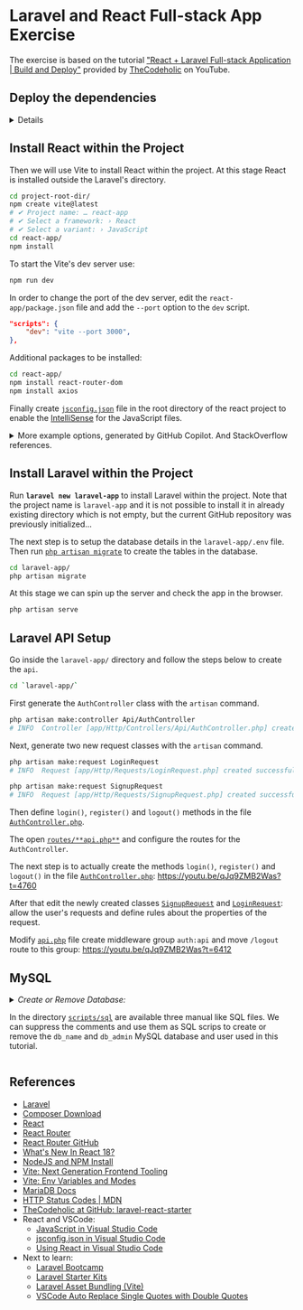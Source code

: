 # Laravel and React Full-stack App Exercise

The exercise is based on the tutorial ["React + Laravel Full-stack Application | Build and Deploy"](https://youtu.be/qJq9ZMB2Was) provided by [TheCodeholic](https://thecodeholic.com/) on YouTube.

## Deploy the dependencies

<details>

### Get Composer

First [download](https://getcomposer.org/download/) `composer.phar`, then you can move it somewhere in your `$PATH` or use it as local executable, e.g. `php composer.phar` or `./composer.phar --version`. In my case I moved it to **`~/composer`**.

In order to get the list of [the global envvars of composer](https://stackoverflow.com/q/30664220/6543935), run `composer config --list --global`, of to get the location of the binaries run `composer global config bin-dir --absolute`.

### Install Laravel Installer and Check System Requirements

Run `composer global require laravel/installer` to install the [Laravel Installer](https://laravel.com/docs/installation#installing-laravel).

The Laravel framework has a few [system requirements](https://laravel.com/docs/deployment#server-requirements) you need to satisfy them before installing it.

### Install NodeJS and NPM

Source [MLW Node.JS Getting started](https://wiki.metalevel.tech/wiki/Node.js_Getting_Started). Install the latest/stable version of NodeJS and NPM on Debian based GNU/Linux.

```bash
sudo apt update
sudo apt install -y nodejs npm

sudo npm cache clean -f
sudo npm install -g n
sudo n stable           # sudo n latest
```

</details>

## Install React within the Project

Then we will use Vite to install React within the project. At this stage React is installed outside the Laravel's directory.

```bash
cd project-root-dir/
npm create vite@latest
# ✔ Project name: … react-app
# ✔ Select a framework: › React
# ✔ Select a variant: › JavaScript
cd react-app/
npm install
```

To start the Vite's dev server use:

```bash
npm run dev
```

In order to change the port of the dev server, edit the `react-app/package.json` file and add the `--port` option to the `dev` script.

```json
"scripts": {
    "dev": "vite --port 3000",
},
```

Additional packages to be installed:

```bash
cd react-app/
npm install react-router-dom
npm install axios
```

Finally create [`jsconfig.json`](react-app/jsconfig.json) file in the root directory of the react project to enable the [IntelliSense](https://code.visualstudio.com/docs/languages/javascript#_intellisense) for the JavaScript files.

<details>
<summary>
More example options, generated by GitHub Copilot. And StackOverflow references.
</summary>

```json
{
  "compilerOptions": {
    "target": "esnext",
    "module": "esnext",
    "jsx": "preserve",
    "allowJs": true,
    "allowSyntheticDefaultImports": true,
    "esModuleInterop": true,
    "skipLibCheck": true,
    "forceConsistentCasingInFileNames": true,
    "strict": true,
    "noImplicitReturns": true,
    "noFallthroughCasesInSwitch": true,
    "moduleResolution": "node",
    "resolveJsonModule": true,
    "isolatedModules": true,
    "noEmit": true,
    "jsxFactory": "React.createElement",
    "jsxFragmentFactory": "React.Fragment",
    "lib": ["esnext", "dom"]
  },
  "include": ["src"]
}
```

Refs:

- [How do you configure VSCode jsconfig for React?](https://stackoverflow.com/questions/58910872/how-do-you-configure-vscode-jsconfig-for-react)
- [Auto Import of React Components in Visual Studio Code](https://stackoverflow.com/questions/60637561/auto-import-of-react-components-in-visual-studio-code)

</details>

## Install Laravel within the Project

Run **`laravel new laravel-app`** to install Laravel within the project. Note that the project name is `laravel-app` and it is not possible to install it in already existing directory which is not empty, but the current GitHub repository was previously initialized...

The next step is to setup the database details in the `laravel-app/.env` file. Then run [`php artisan migrate`](https://youtu.be/qJq9ZMB2Was?t=781) to create the tables in the database.

```bash
cd laravel-app/
php artisan migrate
```

At this stage we can spin up the server and check the app in the browser.

```bash
php artisan serve
```

## Laravel API Setup

Go inside the `laravel-app/` directory and follow the steps below to create the `api`.

```bash
cd `laravel-app/`
```

First generate the `AuthController` class with the `artisan` command.

```bash
php artisan make:controller Api/AuthController
# INFO  Controller [app/Http/Controllers/Api/AuthController.php] created successfully.
```

Next, generate two new request classes with the `artisan` command.

```bash
php artisan make:request LoginRequest
# INFO  Request [app/Http/Requests/LoginRequest.php] created successfully.
```

```bash
php artisan make:request SignupRequest
# INFO  Request [app/Http/Requests/SignupRequest.php] created successfully.
```

Then define `login()`, `register()` and `logout()` methods in the file [`AuthController.php`](laravel-app/app/Http/Controllers/Api/AuthController.php).

The open [`routes/**api.php**`](laravel-app/routes/api.php) and configure the routes for the `AuthController`.

The next step is to actually create the methods `login()`, `register()` and `logout()` in the file [`AuthController.php`](laravel-app/app/Http/Controllers/Api/AuthController.php): <https://youtu.be/qJq9ZMB2Was?t=4760>

After that edit the newly created classes [`SignupRequest`](./laravel-app/app/Http/Requests/SignupRequest.php) and [`LoginRequest`](./laravel-app/app/Http/Requests/LoginRequest.php): allow the user's requests and define rules about the properties of the request.

Modify [`api.php`](laravel-app/routes/api.php) file create middleware group `auth:api` and move `/logout` route to this group: <https://youtu.be/qJq9ZMB2Was?t=6412>

## MySQL

<details>

<summary> <em>Create or Remove Database:</em>

In the directory [`scripts/sql`](scripts/sql/) are available three manual like SQL files. We can suppress the comments and use them as SQL scrips to create or remove the `db_name` and `db_admin` MySQL database and user used in this tutorial.

</summary>

```bash
sed -r \
-e '/^(-- |$)/d' \
-e 's/db_name/db_name/g' \
-e 's/db_admin/db_admin/g' \
-e 's/strong-password/strong-password/g' \
scripts/sql/mariadb_db_create.sql | sudo mysql # scripts/sql/mysql_db_create.sql | sudo mysql
```

```bash
sed -r \
-e '/^(-- |$)/d' \
-e 's/db_name/db_name/g' \
-e 's/db_admin/db_admin/g' \
scripts/sql/db_remove.sql | sudo mysql
```

</details>

## References

- [Laravel](https://laravel.com/)
- [Composer Download](https://getcomposer.org/download/)
- [React](https://reactjs.org/)
- [React Router](https://reactrouter.com/)
- [React Router GitHub](https://github.com/remix-run/react-router)
- [What's New In React 18?](https://blog.webdevsimplified.com/2021-06/react-18-changes/)
- [NodeJS and NPM Install](https://wiki.metalevel.tech/wiki/Node.js_Getting_Started)
- [Vite: Next Generation Frontend Tooling](https://vitejs.dev/)
- [Vite: Env Variables and Modes](https://vitejs.dev/guide/env-and-mode.html)
- [MariaDB Docs](https://mariadb.com/kb/en/authentication-from-mariadb-104/)
- [HTTP Status Codes | MDN](https://developer.mozilla.org/en-US/docs/Web/HTTP/Status)
- [TheCodeholic at GitHub: laravel-react-starter](https://github.com/thecodeholic/laravel-react-starter)
- React and VSCode:
  - [JavaScript in Visual Studio Code](https://code.visualstudio.com/docs/languages/javascript)
  - [jsconfig.json in Visual Studio Code](https://code.visualstudio.com/docs/languages/jsconfig)
  - [Using React in Visual Studio Code](https://code.visualstudio.com/docs/nodejs/reactjs-tutorial)
- Next to learn:
  - [Laravel Bootcamp](https://bootcamp.laravel.com/introduction)
  - [Laravel Starter Kits](https://laravel.com/docs/9.x/starter-kits)
  - [Laravel Asset Bundling (Vite)](https://laravel.com/docs/9.x/vite#react)
  - [VSCode Auto Replace Single Quotes with Double Quotes](https://ourtechroom.com/fix/vscode-auto-replace-single-quotes-with-double-quotes-solved/)
